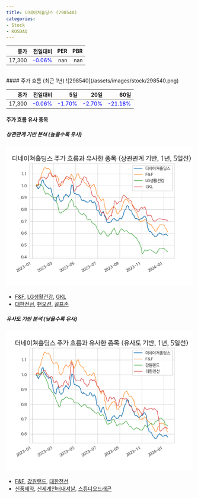 ```yaml
---
title: 더네이쳐홀딩스 (298540)
categories:
- Stock
- KOSDAQ
---
```


|종가|전일대비|PER|PBR|
|---:|-------:|--:|---:|
|17,300|<span style="color: blue">-0.06%</span>|nan|nan|

<!-- more -->
<br>
#### 주가 흐름 (최근 1년)
![298540](/assets/images/stock/298540.png)

|종가|전일대비|5일|20일|60일|
|---:|-------:|--:|---:|---:|
|17,300|<span style="color: blue">-0.06%</span>|<span style="color: blue">-1.70%</span>|<span style="color: blue">-2.70%</span>|<span style="color: blue">-21.18%</span>|

<!-- more -->

#### 주가 흐름 유사 종목

##### 상관관계 기반 분석 (높을수록 유사)
![298540](/assets/images/stock/298540_corr.png)
- [F&F](/383220/), [LG생활건강](/051900/), [GKL](/114090/)
- [대한전선](/001440/), [팬오션](/028670/), [골프존](/215000/)

##### 유사도 기반 분석 (낮을수록 유사)	
![298540](/assets/images/stock/298540_sim.png)
- [F&F](/383220/), [강원랜드](/035250/), [대한전선](/001440/)
- [신풍제약](/019170/), [신세계인터내셔날](/031430/), [스튜디오드래곤](/253450/)